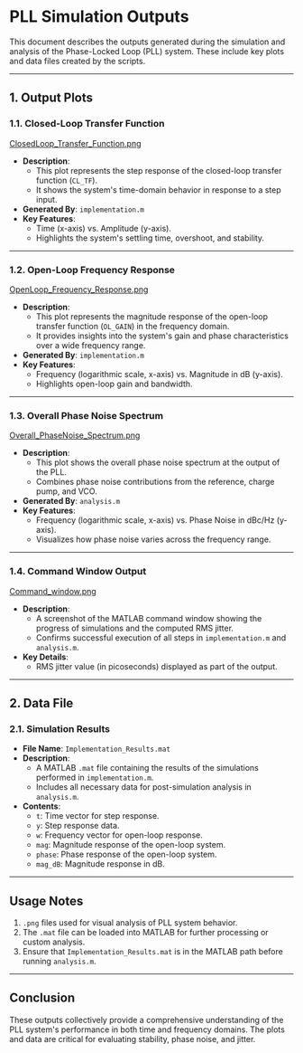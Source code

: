 # **PLL Simulation Outputs**

This document describes the outputs generated during the simulation and analysis of the Phase-Locked Loop (PLL) system. These include key plots and data files created by the scripts.

---

## **1. Output Plots**

### **1.1. Closed-Loop Transfer Function**
[ClosedLoop_Transfer_Function.png](./images/ClosedLoop_Transfer_Function.png)
- **Description**: 
  - This plot represents the step response of the closed-loop transfer function (`CL_TF`).
  - It shows the system's time-domain behavior in response to a step input.
- **Generated By**: `implementation.m`
- **Key Features**:
  - Time (x-axis) vs. Amplitude (y-axis).
  - Highlights the system's settling time, overshoot, and stability.

---

### **1.2. Open-Loop Frequency Response**
 [OpenLoop_Frequency_Response.png](./images/OpenLoop_Frequency_Response.png)
- **Description**: 
  - This plot represents the magnitude response of the open-loop transfer function (`OL_GAIN`) in the frequency domain.
  - It provides insights into the system's gain and phase characteristics over a wide frequency range.
- **Generated By**: `implementation.m`
- **Key Features**:
  - Frequency (logarithmic scale, x-axis) vs. Magnitude in dB (y-axis).
  - Highlights open-loop gain and bandwidth.

---

### **1.3. Overall Phase Noise Spectrum**
[Overall_PhaseNoise_Spectrum.png](./images/Overall_PhaseNoise_Spectrum.png)
- **Description**: 
  - This plot shows the overall phase noise spectrum at the output of the PLL.
  - Combines phase noise contributions from the reference, charge pump, and VCO.
- **Generated By**: `analysis.m`
- **Key Features**:
  - Frequency (logarithmic scale, x-axis) vs. Phase Noise in dBc/Hz (y-axis).
  - Visualizes how phase noise varies across the frequency range.

---

### **1.4. Command Window Output**
[Command_window.png](./images/Command_window.png)
- **Description**: 
  - A screenshot of the MATLAB command window showing the progress of simulations and the computed RMS jitter.
  - Confirms successful execution of all steps in `implementation.m` and `analysis.m`.
- **Key Details**:
  - RMS jitter value (in picoseconds) displayed as part of the output.

---

## **2. Data File**

### **2.1. Simulation Results**
- **File Name**: `Implementation_Results.mat`
- **Description**: 
  - A MATLAB `.mat` file containing the results of the simulations performed in `implementation.m`.
  - Includes all necessary data for post-simulation analysis in `analysis.m`.
- **Contents**:
  - `t`: Time vector for step response.
  - `y`: Step response data.
  - `w`: Frequency vector for open-loop response.
  - `mag`: Magnitude response of the open-loop system.
  - `phase`: Phase response of the open-loop system.
  - `mag_dB`: Magnitude response in dB.

---

## **Usage Notes**
1.  `.png` files used for visual analysis of PLL system behavior.
2. The `.mat` file can be loaded into MATLAB for further processing or custom analysis.
3. Ensure that `Implementation_Results.mat` is in the MATLAB path before running `analysis.m`.

--- 

## **Conclusion**
These outputs collectively provide a comprehensive understanding of the PLL system's performance in both time and frequency domains. The plots and data are critical for evaluating stability, phase noise, and jitter.
